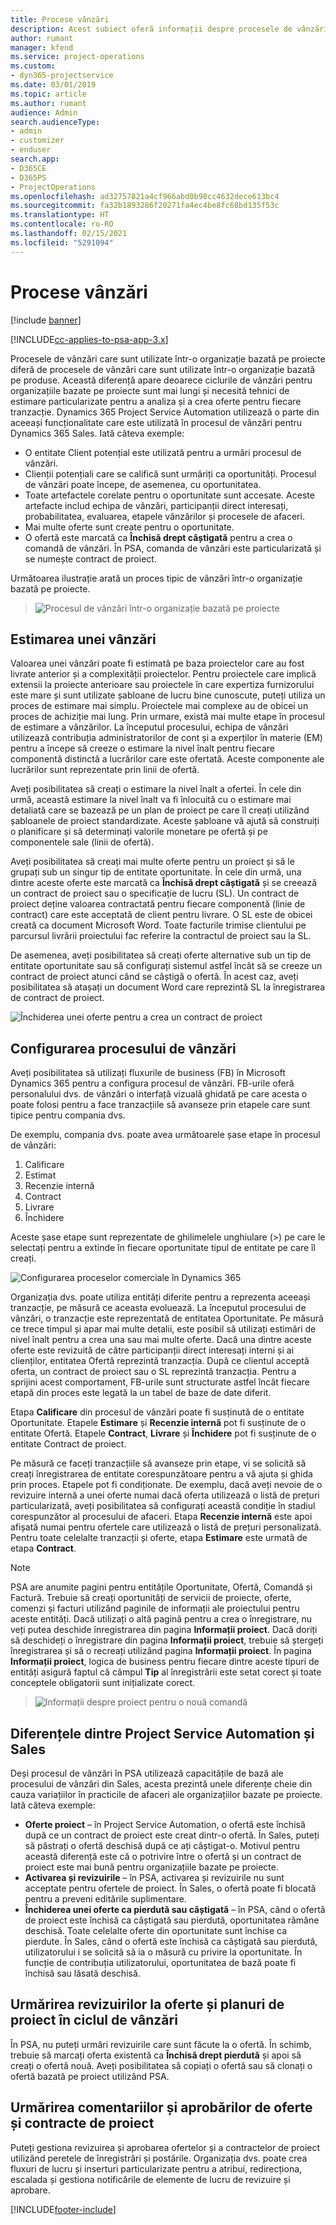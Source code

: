 ```yaml
---
title: Procese vânzări
description: Acest subiect oferă informații despre procesele de vânzări de bază.
author: rumant
manager: kfend
ms.service: project-operations
ms.custom:
- dyn365-projectservice
ms.date: 03/01/2019
ms.topic: article
ms.author: rumant
audience: Admin
search.audienceType:
- admin
- customizer
- enduser
search.app:
- D365CE
- D365PS
- ProjectOperations
ms.openlocfilehash: ad32757821a4cf966abd0b98cc4632dece613bc4
ms.sourcegitcommit: fa32b1893286f20271fa4ec4be8fc68bd135f53c
ms.translationtype: HT
ms.contentlocale: ro-RO
ms.lasthandoff: 02/15/2021
ms.locfileid: "5291094"
---
```

# <a name="sales-processes"></a>Procese vânzări

[!include [banner](../includes/psa-now-project-operations.md)]

[!INCLUDE[cc-applies-to-psa-app-3.x](../includes/cc-applies-to-psa-app-3x.md)]

Procesele de vânzări care sunt utilizate într-o organizație bazată pe proiecte diferă de procesele de vânzări care sunt utilizate într-o organizație bazată pe produse. Această diferență apare deoarece ciclurile de vânzări pentru organizațiile bazate pe proiecte sunt mai lungi și necesită tehnici de estimare particularizate pentru a analiza și a crea oferte pentru fiecare tranzacție. Dynamics 365 Project Service Automation utilizează o parte din aceeași funcționalitate care este utilizată în procesul de vânzări pentru Dynamics 365 Sales. Iată câteva exemple:

- O entitate Client potențial este utilizată pentru a urmări procesul de vânzări.
- Clienții potențiali care se califică sunt urmăriți ca oportunități. Procesul de vânzări poate începe, de asemenea, cu oportunitatea.
- Toate artefactele corelate pentru o oportunitate sunt accesate. Aceste artefacte includ echipa de vânzări, participanții direct interesați, probabilitatea, evaluarea, etapele vânzărilor și procesele de afaceri.
- Mai multe oferte sunt create pentru o oportunitate.
- O ofertă este marcată ca **Închisă drept câștigată** pentru a crea o comandă de vânzări. În PSA, comanda de vânzări este particularizată și se numește contract de proiect.

Următoarea ilustrație arată un proces tipic de vânzări într-o organizație bazată pe proiecte.

> ![Procesul de vânzări într-o organizație bazată pe proiecte](media/basic-guide-1.png)

## <a name="estimating-a-sale"></a>Estimarea unei vânzări
Valoarea unei vânzări poate fi estimată pe baza proiectelor care au fost livrate anterior și a complexității proiectelor. Pentru proiectele care implică extensii la proiecte anterioare sau proiectele în care expertiza furnizorului este mare și sunt utilizate șabloane de lucru bine cunoscute, puteți utiliza un proces de estimare mai simplu. Proiectele mai complexe au de obicei un proces de achiziție mai lung. Prin urmare, există mai multe etape în procesul de estimare a vânzărilor. La începutul procesului, echipa de vânzări utilizează contribuția administratorilor de cont și a experților în materie (EM) pentru a începe să creeze o estimare la nivel înalt pentru fiecare componentă distinctă a lucrărilor care este ofertată. Aceste componente ale lucrărilor sunt reprezentate prin linii de ofertă. 

Aveți posibilitatea să creați o estimare la nivel înalt a ofertei. În cele din urmă, această estimare la nivel înalt va fi înlocuită cu o estimare mai detaliată care se bazează pe un plan de proiect pe care îl creați utilizând șabloanele de proiect standardizate. Aceste șabloane vă ajută să construiți o planificare și să determinați valorile monetare pe ofertă și pe componentele sale (linii de ofertă). 

Aveți posibilitatea să creați mai multe oferte pentru un proiect și să le grupați sub un singur tip de entitate oportunitate. În cele din urmă, una dintre aceste oferte este marcată ca **Închisă drept câștigată** și se creează un contract de proiect sau o specificație de lucru (SL). Un contract de proiect deține valoarea contractată pentru fiecare componentă (linie de contract) care este acceptată de client pentru livrare. O SL este de obicei creată ca document Microsoft Word. Toate facturile trimise clientului pe parcursul livrării proiectului fac referire la contractul de proiect sau la SL.

De asemenea, aveți posibilitatea să creați oferte alternative sub un tip de entitate oportunitate sau să configurați sistemul astfel încât să se creeze un contract de proiect atunci când se câștigă o ofertă. În acest caz, aveți posibilitatea să atașați un document Word care reprezintă SL la înregistrarea de contract de proiect.

![Închiderea unei oferte pentru a crea un contract de proiect](media/basic-guide-2.png)

## <a name="configuring-the-sales-process"></a>Configurarea procesului de vânzări
Aveți posibilitatea să utilizați fluxurile de business (FB) în Microsoft Dynamics 365 pentru a configura procesul de vânzări. FB-urile oferă personalului dvs. de vânzări o interfață vizuală ghidată pe care acesta o poate folosi pentru a face tranzacțiile să avanseze prin etapele care sunt tipice pentru compania dvs.

De exemplu, compania dvs. poate avea următoarele șase etape în procesul de vânzări:

1. Calificare
2. Estimat
3. Recenzie internă
4. Contract
5. Livrare
6. Închidere

Aceste șase etape sunt reprezentate de ghilimelele unghiulare (\>) pe care le selectați pentru a extinde în fiecare oportunitate tipul de entitate pe care îl creați.

![Configurarea proceselor comerciale în Dynamics 365](media/basic-guide-3.png)
 
Organizația dvs. poate utiliza entități diferite pentru a reprezenta aceeași tranzacție, pe măsură ce aceasta evoluează. La începutul procesului de vânzări, o tranzacție este reprezentată de entitatea Oportunitate. Pe măsură ce trece timpul și apar mai multe detalii, este posibil să utilizați estimări de nivel înalt pentru a crea una sau mai multe oferte. Dacă una dintre aceste oferte este revizuită de către participanții direct interesați interni și ai clienților, entitatea Ofertă reprezintă tranzacția. După ce clientul acceptă oferta, un contract de proiect sau o SL reprezintă tranzacția. Pentru a sprijini acest comportament, FB-urile sunt structurate astfel încât fiecare etapă din proces este legată la un tabel de baze de date diferit.

Etapa **Calificare** din procesul de vânzări poate fi susținută de o entitate Oportunitate. Etapele **Estimare** și **Recenzie internă** pot fi susținute de o entitate Ofertă. Etapele **Contract**, **Livrare** și **Închidere** pot fi susținute de o entitate Contract de proiect.

Pe măsură ce faceți tranzacțiile să avanseze prin etape, vi se solicită să creați înregistrarea de entitate corespunzătoare pentru a vă ajuta și ghida prin proces. Etapele pot fi condiționate. De exemplu, dacă aveți nevoie de o revizuire internă a unei oferte numai dacă oferta utilizează o listă de prețuri particularizată, aveți posibilitatea să configurați această condiție în stadiul corespunzător al procesului de afaceri. Etapa **Recenzie internă** este apoi afișată numai pentru ofertele care utilizează o listă de prețuri personalizată. Pentru toate celelalte tranzacții și oferte, etapa **Estimare** este urmată de etapa **Contract**.

> [!NOTE]
> PSA are anumite pagini pentru entitățile Oportunitate, Ofertă, Comandă și Factură. Trebuie să creați oportunități de servicii de proiecte, oferte, comenzi și facturi utilizând paginile de informații ale proiectului pentru aceste entități. Dacă utilizați o altă pagină pentru a crea o înregistrare, nu veți putea deschide înregistrarea din pagina **Informații proiect**. Dacă doriți să deschideți o înregistrare din pagina **Informații proiect**, trebuie să ștergeți înregistrarea și să o recreați utilizând pagina **Informații proiect**. În pagina **Informații proiect**, logica de business pentru fiecare dintre aceste tipuri de entități asigură faptul că câmpul **Tip** al înregistrării este setat corect și toate conceptele obligatorii sunt inițializate corect.

> ![Informații despre proiect pentru o nouă comandă](media/basic-guide-4.png)
 
## <a name="differences-between-project-service-automation-and-sales"></a>Diferențele dintre Project Service Automation și Sales
Deși procesul de vânzări în PSA utilizează capacitățile de bază ale procesului de vânzări din Sales, acesta prezintă unele diferențe cheie din cauza variațiilor în practicile de afaceri ale organizațiilor bazate pe proiecte. Iată câteva exemple:

- **Oferte proiect** – în Project Service Automation, o ofertă este închisă după ce un contract de proiect este creat dintr-o ofertă. În Sales, puteți să păstrați o ofertă deschisă după ce ați câștigat-o. Motivul pentru această diferență este că o potrivire între o ofertă și un contract de proiect este mai bună pentru organizațiile bazate pe proiecte. 
- **Activarea și revizuirile** – în PSA, activarea și revizuirile nu sunt acceptate pentru ofertele de proiect. În Sales, o ofertă poate fi blocată pentru a preveni editările suplimentare.
- **Închiderea unei oferte ca pierdută sau câștigată** – în PSA, când o ofertă de proiect este închisă ca câștigată sau pierdută, oportunitatea rămâne deschisă. Toate celelalte oferte din oportunitate sunt închise ca pierdute. În Sales, când o ofertă este închisă ca câștigată sau pierdută, utilizatorului i se solicită să ia o măsură cu privire la oportunitate. În funcție de contribuția utilizatorului, oportunitatea de bază poate fi închisă sau lăsată deschisă.

## <a name="tracking-revisions-to-quotes-and-project-plans-in-the-sales-cycle"></a>Urmărirea revizuirilor la oferte și planuri de proiect în ciclul de vânzări
În PSA, nu puteți urmări revizuirile care sunt făcute la o ofertă. În schimb, trebuie să marcați oferta existentă ca **Închisă drept pierdută** și apoi să creați o ofertă nouă. Aveți posibilitatea să copiați o ofertă sau să clonați o ofertă bazată pe proiect utilizând PSA.

## <a name="tracking-comments-and-approvals-of-quotes-and-project-contracts"></a>Urmărirea comentariilor și aprobărilor de oferte și contracte de proiect
Puteți gestiona revizuirea și aprobarea ofertelor și a contractelor de proiect utilizând peretele de înregistrări și postările. Organizația dvs. poate crea fluxuri de lucru și inserturi particularizate pentru a atribui, redirecționa, escalada și gestiona notificările de elemente de lucru de revizuire și aprobare.


[!INCLUDE[footer-include](../includes/footer-banner.md)]